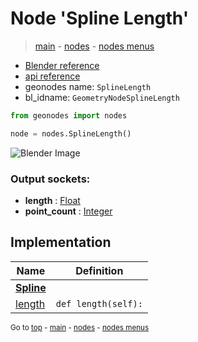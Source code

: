 # Node 'Spline Length'

> [main](../structure.md) - [nodes](nodes.md) - [nodes menus](nodes_menus.md)

- [Blender reference](https://docs.blender.org/manual/en/latest/modeling/geometry_nodes/curve/spline_length.html)
- [api reference](https://docs.blender.org/api/current/bpy.types.GeometryNodeSplineLength.html)
- geonodes name: `SplineLength`
- bl_idname: `GeometryNodeSplineLength`

```python
from geonodes import nodes

node = nodes.SplineLength()
```

![Blender Image](https://docs.blender.org/manual/en/latest/_images/node-types_GeometryNodeSplineLength.webp)

### Output sockets:

- **length** : [Float](Float.md)
- **point_count** : [Integer](Integer.md)

## Implementation

| Name | Definition |
|------|------------|
| **[Spline](Spline.md)** |
| [length](Spline.md#length-property) | `def length(self):` |

<sub>Go to [top](#node-Spline-Length) - [main](../structure.md) - [nodes](nodes.md) - [nodes menus](nodes_menus.md)</sub>

